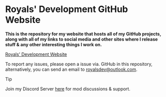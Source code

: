 # Royals' Development GitHub Website

**This is the repository for my website that hosts all of my GitHub projects, along with all of my links to social media and other sites where I release stuff & any other interesting things I work on.**

[Royals' Development Website](https://frvrroyals.github.io)

To report any issues, please open a issue via. GitHub in this repository, alternatively, you can send an email to royalsdev@outlook.com.

> [!TIP]
> Join my Discord Server [here](https://discord.gg/ywwvZ66QbX) for mod discussions & support.